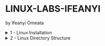 # LINUX-LABS-IFEANYI
by Ifeanyi Omeata

<details>
  <summary>1 - Linux Installation </summary>

  ###

  <a href="" target="_blank"><img src="https://github.com/user-attachments/assets/9b21d709-8705-42ee-bec8-38a7bd09f372" width="720" height="400" /></a>
  
  ### 1. Popular Distributions

  - [ ] [Linux DistroWatch](https://distrowatch.com/)
  #### Fedora-Based
  - [ ] [Fedora](https://distrowatch.com/table.php?distribution=fedora)
  - [ ] [Red Hat Enterprise Linux](https://distrowatch.com/table.php?distribution=redhat)
  - [ ] [CentOS](https://distrowatch.com/table.php?distribution=centos)
  - [ ] [AlmaLinux OS](https://distrowatch.com/table.php?distribution=alma)
  - [ ] [Rocky Linux](https://distrowatch.com/table.php?distribution=rocky)
  #### Debian-Based
  - [ ] [Debian](https://distrowatch.com/table.php?distribution=debian)
  - [ ] [Ubuntu](https://distrowatch.com/table.php?distribution=ubuntu)
  - [ ] [Linux Mint](https://distrowatch.com/table.php?distribution=mint)
  - [ ] [Pop!_OS](https://distrowatch.com/table.php?distribution=popos)
  - [ ] [Kali Linux](https://distrowatch.com/table.php?distribution=kali)
  #### Arch-Based
  - [ ] [Arch Linux](https://distrowatch.com/table.php?distribution=arch)
  - [ ] [Manjaro Linux](https://distrowatch.com/table.php?distribution=manjaro)
  - [ ] [CachyOS](https://distrowatch.com/table.php?distribution=cachyos)
  - [ ] [EndeavourOS](https://distrowatch.com/table.php?distribution=endeavour)
  
  ### 2. Install Linux (Ubuntu) on Windows with WSL
  - [ ] Open Windows Terminal as Administrator
  ```
  wsl --install
  ```

  ### 3. Show all available Linux Distributions we can download to WSL
  ```
  wsl -l -o
  ```

  ### 4. To Install a distribution: debian to WSL
  ```
  wsl --install -d Debian
  ```

  ### 5. To UnInstall a Distro in WSL
  ```
  wsl --unregister Debian
  ```

</details>

<details>
  <summary>2 - Linux Directory Structure </summary>

  ###

  ### Common Directories

  - [ ] / = The directory called "root." It is the starting point for the file system hierarchy. Note that this is not related to the root, or superuser, account.
  - [ ] /bin = Binaries and other executable programs.
  - [ ] /etc = System configuration files.
  - [ ] /home = Home directories.
  - [ ] /opt = Optional or third party software.
  - [ ] /tmp = Temporary space, typically cleared on reboot.
  - [ ] /usr = User related programs.
  - [ ] /var = Variable data, most notably log files.

  ### Comprehensive Directory Listing

  - [ ] /  = The directory called "root." It is the starting point for the file system hierarchy. Note that this is not related to the root, or superuser, account.
  - [ ] /bin  = Binaries and other executable programs.
  - [ ] /boot  = Files needed to boot the operating system.
  - [ ] /cdrom  = Mount point for CD-ROMs.
  - [ ] /cgroup  = Control Groups hierarchy.
  - [ ] /dev  = Device files, typically controlled by the operating system and the system administrators.
  - [ ] /etc  = System configuration files.
  - [ ] /export  = Shared file systems. Most commonly found on Solaris systems./home Home directories.
  - [ ] /lib  = System Libraries.
  - [ ] /lib64  = System Libraries, 64 bit.
  - [ ] /lost+found  = Used by the file system to store recovered files after a file system check has been performed.
  - [ ] /media =  Used to mount removable media like CD-ROMs.
  - [ ] /mnt =  Used to mount external file systems.
  - [ ] /opt  = Optional or third party software.
  - [ ] /proc  = Provides information about running processes.
  - [ ] /root  = The home directory for the root account.
  - [ ] /sbin  = System administration binaries.
  - [ ] /selinux  = Used to display information about SELinux.
  - [ ] /srv =  Contains data which is served by the system.
  - [ ] /srv/www  = Web server files.
  - [ ] /srv/ftp  = FTP files.
  - [ ] /sys  = Used to display and sometimes configure the devices and busses known to the Linux kernel.
  - [ ] /tmp  = Temporary space, typically cleared on reboot. This directory can be used by the OS and users alike.
  - [ ] /usr  = User related programs, libraries, and documentation. The sub-directories in /usr relate to those described above and below.
  - [ ] /usr/bin  = Binaries and other executable programs.
  - [ ] /usr/lib  = Libraries.
  - [ ] /usr/local  = Locally installed software that is not part of the base operating system.
  - [ ] /usr/sbin  = System administration binaries.
  - [ ] /var = Variable data, most notably log files.
  - [ ] /var/log  = Log files

  ### Unix Specified Directories

  - [ ] /devices  = Device files, typically controlled by the operating system and the system administrators.
  - [ ] /kernel  = Kernel and kernel modules. (Solaris)
  - [ ] /platform  = Platform specific files. (Solaris)
  - [ ] /rpool  = ZFS root pool directory. (Solaris)
  - [ ] /net  = Used to mount external file systems. (HP-UX)
  - [ ] /nfs4  = Used to mount the Federated File System domain root. (Solaris)
  - [ ] /stand  = Files needed to boot HP-UX.

  ### Application Directory Structures
  
  - [ ] /usr/local/apache/bin  = The application's binaries and other executable programs.
  - [ ] /usr/local/apache/etc  = Configuration files for the application.
  - [ ] /usr/local/apache/lib  = Application libraries.
  - [ ] /usr/local/apache/logs  = Application log files
  - [ ] /opt/apache/bin  = The application's binaries and other executable programs.
  - [ ] /opt/apache/etc  = Configuration files for the application.
  - [ ] /opt/apache/lib  = Application libraries.
  - [ ] /opt/apache/logs  = Application log files
  - [ ] /etc/opt/apache  = Configuration files for the application.
  - [ ] /opt/apache/bin  = The application's binaries and other executable programs.
  - [ ] /opt/apache/lib = Application libraries.
  - [ ] /var/opt/apache  = Application log files.
  - [ ] /opt/acme  = Company top level directory.
  - [ ] /opt/acme/bin  = Binary programs created by or installed by the Acme Corporation.
  - [ ] /opt/acme  = Company top level directory./opt/acme/apache The top level directory for Acme's installation of apache.
  - [ ] /opt/acme/apache/bin  = The apache binary programs
  - [ ] /opt/web-team  = The web support team's top level directory.
  - [ ] /opt/acme/web-team  = The web support team's top level directory.
  - [ ] /usr/local/acme/web-team  = The web support team's top level directory.
  
</details>






